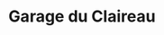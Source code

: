 ---
title: "Garage du Claireau"
url: /saint-remy-les-chevreuse/garage-du-claireau/
shop: réparation de voitures
---